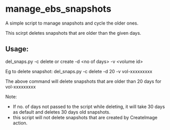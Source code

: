 manage_ebs_snapshots
====================
A simple script to manage snapshots and cycle the older ones.

This scirpt deletes snapshots that are older than the given days.

Usage:
------------------
del_snaps.py -c delete or create -d \<no of days\>  -v \<volume id\>

Eg to delete snapshot:
del_snaps.py -c delete -d 20 -v vol-xxxxxxxxx

The above command will delete snapshots that are older than 20 days for vol-xxxxxxxxx

Note: 
* If no. of days not passed to the script while deleting, it will take 30 days as default and deletes 30 days old snapshots.
* this script will not delete snapshots that are created by CreateImage action.
